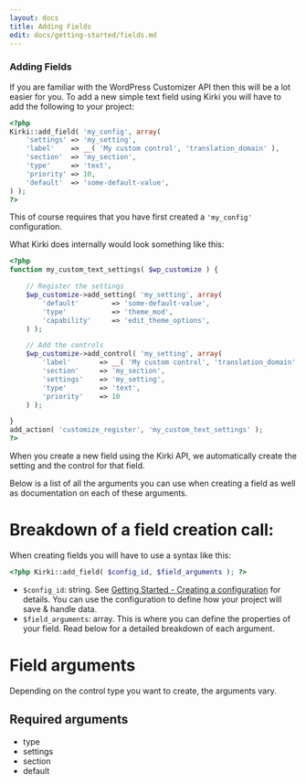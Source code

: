 ```yaml
---
layout: docs
title: Adding Fields
edit: docs/getting-started/fields.md
---
```


### Adding Fields

If you are familiar with the WordPress Customizer API then this will be a lot easier for you.
To add a new simple text field using Kirki you will have to add the following to your project:

```php
<?php
Kirki::add_field( 'my_config', array(
	'settings' => 'my_setting',
	'label'    => __( 'My custom control', 'translation_domain' ),
	'section'  => 'my_section',
	'type'     => 'text',
	'priority' => 10,
	'default'  => 'some-default-value',
) );
?>
```

This of course requires that you have first created a `'my_config'` configuration.

What Kirki does internally would look something like this:
```php
<?php
function my_custom_text_settings( $wp_customize ) {

	// Register the settings
	$wp_customize->add_setting( 'my_setting', array(
		'default'        => 'some-default-value',
		'type'           => 'theme_mod',
		'capability'     => 'edit_theme_options',
	) );

	// Add the controls
	$wp_customize->add_control( 'my_setting', array(
		'label'       => __( 'My custom control', 'translation_domain' ),
		'section'     => 'my_section',
		'settings'    => 'my_setting',
		'type'        => 'text',
		'priority'    => 10
    ) );

}
add_action( 'customize_register', 'my_custom_text_settings' );
?>
```

When you create a new field using the Kirki API, we automatically create the setting and the control for that field.

Below is a list of all the arguments you can use when creating a field as well as documentation on each of these arguments.

# Breakdown of a field creation call:

When creating fields you will have to use a syntax like this:

```php
<?php Kirki::add_field( $config_id, $field_arguments ); ?>
```

* `$config_id`: string. See [Getting Started - Creating a configuration](https://github.com/aristath/kirki/wiki/Getting-Started#creating-a-configuration-for-your-project) for details. You can use the configuration to define how your project will save & handle data.
* `$field_arguments`: array. This is where you can define the properties of your field. Read below for a detailed breakdown of each argument.

# Field arguments

Depending on the control type you want to create, the arguments vary.

## Required arguments

* type
* settings
* section
* default
